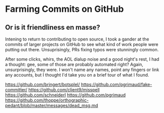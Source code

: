 # Farming Commits on GitHub
## Or is it friendliness en masse?
Intening to return to contributing to open source, I took a gander at the
commits of larger projects on GitHub to see what kind of work people were
putting out there. Unsuprisingly, PRs fixing typos were stunningly common.

After some clicks, whirs, the AOL dialup noise and a good night's rest, I had
a thought: gee, some of those are probably automated right? Again, 
unsurprisingly, they were. I won't name any names, point any fingers or link
any accounts, but I thought I'd take you on a brief tour of what I found.

https://github.com/bringert/botsplel/
https://github.com/pgrimaud/fake-committer/
https://github.com/client9/misspell
https://github.com/schneiderl
https://github.com/pgrimaud
https://github.com/thoppe/orthographic-pedant/blob/master/messages/dead_msg.md

